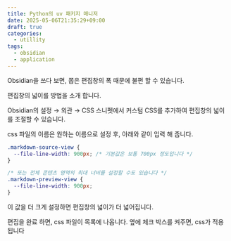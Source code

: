 ```yaml
---
title: Python의 uv 패키지 매니저
date: 2025-05-06T21:35:29+09:00
draft: true
categories:
  - utillity
tags:
  - obsidian
  - application
---
```


Obsidian을 쓰다 보면, 쫍은 편집창의 폭 때문에 불편 할 수 있습니다.

편집창의 넓이를 방법을 소개 합니다.


Obsidian의 설정 → 외관 → CSS 스니펫에서 커스텀 CSS를 추가하여 편집창의 넓이를 조절할 수 있습니다.

css 파일의 이름은 원하는 이름으로 설정 후, 아래와 같이 입력 해 줍니다.
```css
.markdown-source-view {
  --file-line-width: 900px; /* 기본값은 보통 700px 정도입니다 */
}

/* 또는 전체 콘텐츠 영역의 최대 너비를 설정할 수도 있습니다 */
.markdown-preview-view {
  --file-line-width: 900px;
}
```
이 값을 더 크게 설정하면 편집창의 넓이가 더 넓어집니다.

편집을 완료 하면, css 파일이 목록에 나옵니다.
옆에 체크 박스를 켜주면, css가 적용 됩니다

